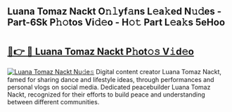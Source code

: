 ## Luana Tomaz Nackt O𝚗𝚕yf𝚊ns L𝚎a𝚔ed N𝚞𝚍es - Part-6Sk P𝚑𝚘tos Vi𝚍𝚎o - H𝚘𝚝 Part L𝚎a𝚔s 5eHoo

# <h2><a href="http://kf85pat.oniu.top/?m=Luana+Tomaz+Nackt">🔗👉 🔴 Luana Tomaz Nackt P𝚑ot𝚘𝚜 V𝚒d𝚎o</a></h2>

[![Luana Tomaz Nackt Nu𝚍e𝚜](https://i.imgur.com/0qMVB7G.gif)](http://kf85pat.oniu.top/?m=Luana+Tomaz+Nackt)
Digital content creator Luana Tomaz Nackt, famed for sharing dance and lifestyle ideas, through performances and personal vlogs on social media. Dedicated peacebuilder Luana Tomaz Nackt, recognized for their efforts to build peace and understanding between different communities.  

